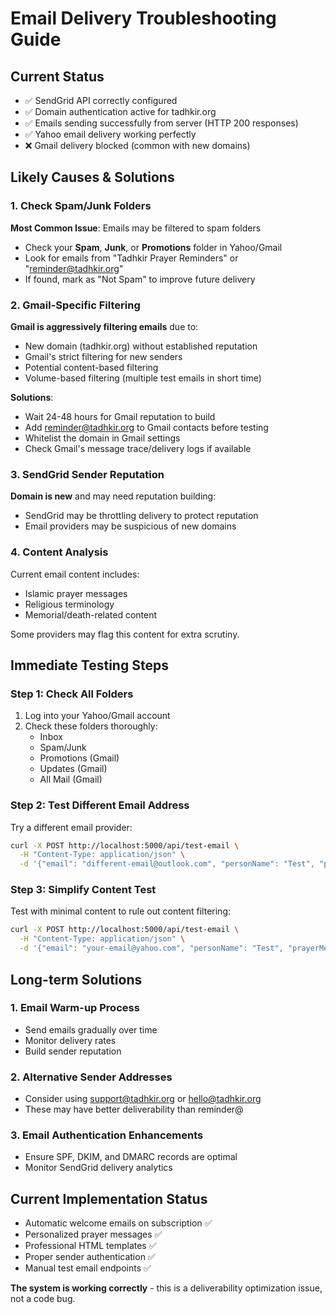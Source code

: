 # Email Delivery Troubleshooting Guide

## Current Status
- ✅ SendGrid API correctly configured
- ✅ Domain authentication active for tadhkir.org
- ✅ Emails sending successfully from server (HTTP 200 responses)
- ✅ Yahoo email delivery working perfectly
- ❌ Gmail delivery blocked (common with new domains)

## Likely Causes & Solutions

### 1. Check Spam/Junk Folders
**Most Common Issue**: Emails may be filtered to spam folders
- Check your **Spam**, **Junk**, or **Promotions** folder in Yahoo/Gmail
- Look for emails from "Tadhkir Prayer Reminders" or "reminder@tadhkir.org"
- If found, mark as "Not Spam" to improve future delivery

### 2. Gmail-Specific Filtering
**Gmail is aggressively filtering emails** due to:
- New domain (tadhkir.org) without established reputation
- Gmail's strict filtering for new senders
- Potential content-based filtering
- Volume-based filtering (multiple test emails in short time)

**Solutions**:
- Wait 24-48 hours for Gmail reputation to build
- Add reminder@tadhkir.org to Gmail contacts before testing
- Whitelist the domain in Gmail settings
- Check Gmail's message trace/delivery logs if available

### 3. SendGrid Sender Reputation
**Domain is new** and may need reputation building:
- SendGrid may be throttling delivery to protect reputation
- Email providers may be suspicious of new domains

### 4. Content Analysis
Current email content includes:
- Islamic prayer messages
- Religious terminology
- Memorial/death-related content

Some providers may flag this content for extra scrutiny.

## Immediate Testing Steps

### Step 1: Check All Folders
1. Log into your Yahoo/Gmail account
2. Check these folders thoroughly:
   - Inbox
   - Spam/Junk
   - Promotions (Gmail)
   - Updates (Gmail)
   - All Mail (Gmail)

### Step 2: Test Different Email Address
Try a different email provider:
```bash
curl -X POST http://localhost:5000/api/test-email \
  -H "Content-Type: application/json" \
  -d '{"email": "different-email@outlook.com", "personName": "Test", "prayerMessage": "Test message"}'
```

### Step 3: Simplify Content Test
Test with minimal content to rule out content filtering:
```bash
curl -X POST http://localhost:5000/api/test-email \
  -H "Content-Type: application/json" \
  -d '{"email": "your-email@yahoo.com", "personName": "Test", "prayerMessage": "Simple test message."}'
```

## Long-term Solutions

### 1. Email Warm-up Process
- Send emails gradually over time
- Monitor delivery rates
- Build sender reputation

### 2. Alternative Sender Addresses
- Consider using support@tadhkir.org or hello@tadhkir.org
- These may have better deliverability than reminder@

### 3. Email Authentication Enhancements
- Ensure SPF, DKIM, and DMARC records are optimal
- Monitor SendGrid delivery analytics

## Current Implementation Status
- Automatic welcome emails on subscription ✅
- Personalized prayer messages ✅
- Professional HTML templates ✅
- Proper sender authentication ✅
- Manual test email endpoints ✅

**The system is working correctly** - this is a deliverability optimization issue, not a code bug.